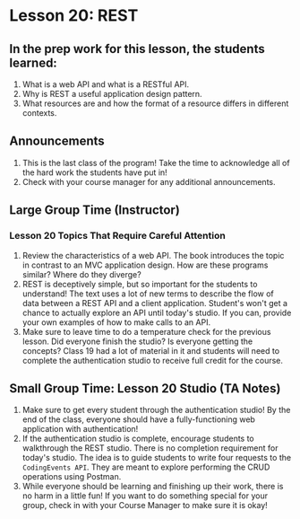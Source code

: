 # Lesson 20: REST

## In the prep work for this lesson, the students learned:

1. What is a web API and what is a RESTful API.
1. Why is REST a useful application design pattern.
1. What resources are and how the format of a resource differs in different contexts.

## Announcements

1. This is the last class of the program! Take the time to acknowledge all of the hard work the students have put in!
1. Check with your course manager for any additional announcements.

## Large Group Time (Instructor)

### Lesson 20 Topics That Require Careful Attention
1. Review the characteristics of a web API. The book introduces the topic in contrast to an MVC application design. How are these programs similar? Where do they diverge?
1. REST is deceptively simple, but so important for the students to understand! The text uses a lot of new terms to describe the flow of data between a REST API and a client application. Student's won't get a chance to actually explore an API until today's studio. If you can, provide your own examples of how to make calls to an API.
1. Make sure to leave time to do a temperature check for the previous lesson. Did everyone finish the studio? Is everyone getting the concepts? Class 19 had a lot of material in it and students will need to complete the authentication studio to receive full credit for the course. 

## Small Group Time: Lesson 20 Studio (TA Notes)

1. Make sure to get every student through the authentication studio! By the end of the class, everyone should have a fully-functioning web application with authentication!
1. If the authentication studio is complete, encourage students to walkthrough the REST studio. There is no completion requirement for today's studio. The idea is to guide students to write four requests to the ``CodingEvents API``. They are meant to explore performing the CRUD operations using Postman.
1. While everyone should be learning and finishing up their work, there is no harm in a little fun! If you want to do something special for your group, check in with your Course Manager to make sure it is okay!